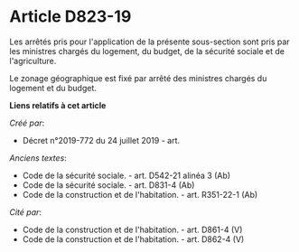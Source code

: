 # Article D823-19

Les arrêtés pris pour l'application de la présente sous-section sont pris par les ministres chargés du logement, du budget,
de la sécurité sociale et de l'agriculture.

Le zonage géographique est fixé par arrêté des ministres chargés du logement et du budget.

**Liens relatifs à cet article**

_Créé par_:

  - Décret n°2019-772 du 24 juillet 2019 - art.

_Anciens textes_:

  - Code de la sécurité sociale. - art. D542-21 alinéa 3 (Ab)
  - Code de la sécurité sociale. - art. D831-4 (Ab)
  - Code de la construction et de l'habitation. - art. R351-22-1 (Ab)

_Cité par_:

  - Code de la construction et de l'habitation. - art. D861-4 (V)
  - Code de la construction et de l'habitation. - art. D862-4 (V)
